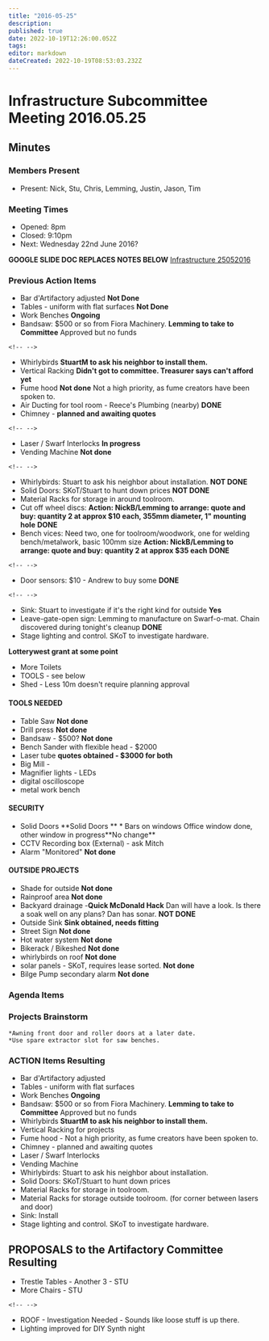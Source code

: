 ```yaml
---
title: "2016-05-25"
description: 
published: true
date: 2022-10-19T12:26:00.052Z
tags: 
editor: markdown
dateCreated: 2022-10-19T08:53:03.232Z
---
```


# Infrastructure Subcommittee Meeting 2016.05.25

## Minutes

### Members Present

-   Present: Nick, Stu, Chris, Lemming, Justin, Jason, Tim

### Meeting Times

-   Opened: 8pm
-   Closed: 9:10pm
-   Next: Wednesday 22nd June 2016?

**GOOGLE SLIDE DOC REPLACES NOTES BELOW** [Infrastructure 25052016](https://docs.google.com/spreadsheets/d/1Gnu2N5SFH7W2kY2qno-VA6ZEZxY4spp-FytNYP_is3Y/edit?usp=sharing)

### Previous Action Items

-   Bar d'Artifactory adjusted **Not Done**
-   Tables - uniform with flat surfaces **Not Done**
-   Work Benches **Ongoing**
-   Bandsaw: \$500 or so from Fiora Machinery. **Lemming to take to Committee** Approved but no funds

```{=html}
<!-- -->
```
-   Whirlybirds **StuartM to ask his neighbor to install them.**
-   Vertical Racking **Didn't got to committee. Treasurer says can't afford yet**
-   Fume hood **Not done** Not a high priority, as fume creators have been spoken to.
-   Air Ducting for tool room - Reece's Plumbing (nearby) **DONE**
-   Chimney - **planned and awaiting quotes**

```{=html}
<!-- -->
```
-   Laser / Swarf Interlocks **In progress**
-   Vending Machine **Not done**

```{=html}
<!-- -->
```
-   Whirlybirds: Stuart to ask his neighbor about installation. **NOT DONE**
-   Solid Doors: SKoT/Stuart to hunt down prices **NOT DONE**
-   Material Racks for storage in around toolroom.
-   Cut off wheel discs: **Action: NickB/Lemming to arrange: quote and buy: quantity 2 at approx \$10 each, 355mm diameter, 1" mounting hole** **DONE**
-   Bench vices: Need two, one for toolroom/woodwork, one for welding bench/metalwork, basic 100mm size **Action: NickB/Lemming to arrange: quote and buy: quantity 2 at approx \$35 each** **DONE**

```{=html}
<!-- -->
```
-   Door sensors: \$10 - Andrew to buy some **DONE**

```{=html}
<!-- -->
```
-   Sink: Stuart to investigate if it's the right kind for outside **Yes**
-   Leave-gate-open sign: Lemming to manufacture on Swarf-o-mat. Chain discovered during tonight's cleanup **DONE**
-   Stage lighting and control. SKoT to investigate hardware.

**Lotterywest grant at some point**

-   More Toilets
-   TOOLS - see below
-   Shed - Less 10m doesn't require planning approval

#### TOOLS NEEDED

-   Table Saw **Not done**
-   Drill press **Not done**
-   Bandsaw - \$500? **Not done**
-   Bench Sander with flexible head - \$2000
-   Laser tube **quotes obtained - \$3000 for both**
-   Big Mill -
-   Magnifier lights - LEDs
-   digital oscilloscope
-   metal work bench

#### SECURITY

-   Solid Doors \*\*Solid Doors ** \* Bars on windows Office window done, other window in progress**No change\*\*
-   CCTV Recording box (External) - ask Mitch
-   Alarm "Monitored" **Not done**

#### OUTSIDE PROJECTS

-   Shade for outside **Not done**
-   Rainproof area **Not done**
-   Backyard drainage -**Quick McDonald Hack** Dan will have a look. Is there a soak well on any plans? Dan has sonar. **NOT DONE**
-   Outside Sink **Sink obtained, needs fitting**
-   Street Sign **Not done**
-   Hot water system **Not done**
-   Bikerack / Bikeshed **Not done**
-   whirlybirds on roof **Not done**
-   solar panels - SKoT, requires lease sorted. **Not done**
-   Bilge Pump secondary alarm **Not done**

### Agenda Items

### Projects Brainstorm

    *Awning front door and roller doors at a later date.
    *Use spare extractor slot for saw benches.

### ACTION Items Resulting

-   Bar d'Artifactory adjusted
-   Tables - uniform with flat surfaces
-   Work Benches **Ongoing**
-   Bandsaw: \$500 or so from Fiora Machinery. **Lemming to take to Committee** Approved but no funds
-   Whirlybirds **StuartM to ask his neighbor to install them.**
-   Vertical Racking for projects
-   Fume hood - Not a high priority, as fume creators have been spoken to.
-   Chimney - planned and awaiting quotes
-   Laser / Swarf Interlocks
-   Vending Machine
-   Whirlybirds: Stuart to ask his neighbor about installation.
-   Solid Doors: SKoT/Stuart to hunt down prices
-   Material Racks for storage in toolroom.
-   Material Racks for storage outside toolroom. (for corner between lasers and door)
-   Sink: Install
-   Stage lighting and control. SKoT to investigate hardware.

## PROPOSALS to the Artifactory Committee Resulting

-   Trestle Tables - Another 3 - STU
-   More Chairs - STU

```{=html}
<!-- -->
```
-   ROOF - Investigation Needed - Sounds like loose stuff is up there.
-   Lighting improved for DIY Synth night
